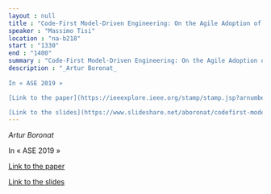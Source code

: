 ```yaml
---
layout : null
title : "Code-First Model-Driven Engineering: On the Agile Adoption of MDE Tooling"
speaker : "Massimo Tisi"
location : "na-b218"
start : "1330"
end : "1400"
summary : "Code-First Model-Driven Engineering: On the Agile Adoption of MDE Tooling"
description : "_Artur Boronat_
 
In « ASE 2019 »

[Link to the paper](https://ieeexplore.ieee.org/stamp/stamp.jsp?arnumber=8952237)

[Link to the slides](https://www.slideshare.net/aboronat/codefirst-modeldriven-engineeringon-the-agile-adoption-of-mde)"
---
```

_Artur Boronat_
 
In « ASE 2019 »

[Link to the paper](https://ieeexplore.ieee.org/stamp/stamp.jsp?arnumber=8952237)

[Link to the slides](https://www.slideshare.net/aboronat/codefirst-modeldriven-engineeringon-the-agile-adoption-of-mde)